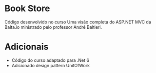 # Book Store
Código desenvolvido no curso Uma visão completa do ASP.NET MVC da Balta.io ministrado pelo professor André Baltieri.

# Adicionais
- Código do curso adaptado para .Net 6
- Adicionado design pattern UnitOfWork
